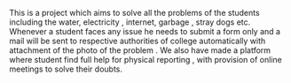 This is  a project which aims to solve all the problems of the students including the water, electricity , internet, garbage , stray dogs etc.
Whenever a student faces any issue he needs to submit a form only and  a mail will be sent to respective authorities of college automatically with attachment of the photo of the problem . We also have made a platform where student find full help for physical reporting , with provision of online meetings to solve their doubts. 
